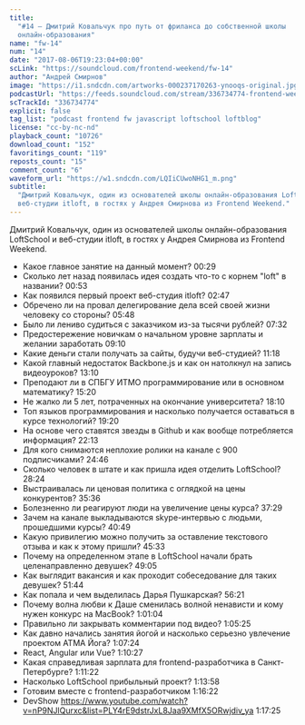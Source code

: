 ```yaml
---
title:
  "#14 – Дмитрий Ковальчук про путь от фриланса до собственной школы
  онлайн-образования"
name: "fw-14"
num: "14"
date: "2017-08-06T19:23:04+00:00"
scLink: "https://soundcloud.com/frontend-weekend/fw-14"
author: "Андрей Смирнов"
image: "https://i1.sndcdn.com/artworks-000237170263-ynooqs-original.jpg"
podcastUrl: "https://feeds.soundcloud.com/stream/336734774-frontend-weekend-fw-14.m4a"
scTrackId: "336734774"
explicit: false
tag_list: "podcast frontend fw javascript loftschool loftblog"
license: "cc-by-nc-nd"
playback_count: "10726"
download_count: "152"
favoritings_count: "119"
reposts_count: "15"
comment_count: "6"
waveform_url: "https://w1.sndcdn.com/LQIiCUwoNHG1_m.png"
subtitle:
  "Дмитрий Ковальчук, один из основателей школы онлайн-образования LoftSchool и
  веб-студии itloft, в гостях у Андрея Смирнова из Frontend Weekend."
---
```


Дмитрий Ковальчук, один из основателей школы онлайн-образования LoftSchool и
веб-студии itloft, в гостях у Андрея Смирнова из Frontend Weekend.

- Какое главное занятие на данный момент? <timecode sec="29">00:29</timecode>
- Сколько лет назад появилась идея создать что-то с корнем "loft" в названии?
  <timecode sec="53">00:53</timecode>
- Как появился первый проект веб-студия itloft?
  <timecode sec="167">02:47</timecode>
- Обречено ли на провал делегирование дела всей своей жизни человеку со стороны?
  <timecode sec="348">05:48</timecode>
- Было ли лениво судиться с заказчиком из-за тысячи рублей?
  <timecode sec="452">07:32</timecode>
- Предостережение новичкам о начальном уровне зарплаты и желании заработать
  <timecode sec="550">09:10</timecode>
- Какие деньги стали получать за сайты, будучи веб-студией?
  <timecode sec="678">11:18</timecode>
- Какой главный недостаток Backbone.js и как он натолкнул на запись видеоуроков?
  <timecode sec="790">13:10</timecode>
- Преподают ли в СПБГУ ИТМО программирование или в основном математику?
  <timecode sec="920">15:20</timecode>
- Не жалко ли 5 лет, потраченных на окончание университета?
  <timecode sec="1090">18:10</timecode>
- Топ языков программирования и насколько получается оставаться в курсе
  технологий? <timecode sec="1160">19:20</timecode>
- На основе чего ставятся звезды в Github и как вообще потребляется информация?
  <timecode sec="1333">22:13</timecode>
- Для кого снимаются неплохие ролики на канале с 900 подписчиками?
  <timecode sec="1486">24:46</timecode>
- Сколько человек в штате и как пришла идея отделить LoftSchool?
  <timecode sec="1704">28:24</timecode>
- Выстраивалась ли ценовая политика с оглядкой на цены конкурентов?
  <timecode sec="2136">35:36</timecode>
- Болезненно ли реагируют люди на увеличение цены курса?
  <timecode sec="2249">37:29</timecode>
- Зачем на канале выкладываются skype-интервью с людьми, прошедшими курсы?
  <timecode sec="2449">40:49</timecode>
- Какую привилегию можно получить за оставление текстового отзыва и как к этому
  пришли? <timecode sec="2733">45:33</timecode>
- Почему на определенном этапе в LoftSchool начали брать целенаправленно
  девушек? <timecode sec="2945">49:05</timecode>
- Как выглядит вакансия и как проходит собеседование для таких девушек?
  <timecode sec="3104">51:44</timecode>
- Как попала и чем выделилась Дарья Пушкарская?
  <timecode sec="3381">56:21</timecode>
- Почему волна любви к Даше сменилась волной ненависти и кому нужен конкурс на
  MacBook? <timecode sec="3664">1:01:04</timecode>
- Правильно ли закрывать комментарии под видео?
  <timecode sec="3925">1:05:25</timecode>
- Как давно начались занятия йогой и насколько серьезно увлечение проектом АТМА
  Йога? <timecode sec="4044">1:07:24</timecode>
- React, Angular или Vue? <timecode sec="4227">1:10:27</timecode>
- Какая справедливая зарплата для frontend-разработчика в Санкт-Петербурге?
  <timecode sec="4282">1:11:22</timecode>
- Насколько LoftSchool прибыльный проект?
  <timecode sec="4438">1:13:58</timecode>
- Готовим вместе с frontend-разработчиком
  <timecode sec="4582">1:16:22</timecode>
- DevShow
  <https://www.youtube.com/watch?v=nP9NJlQurxc&list=PLY4rE9dstrJxL8Jaa9XMfX5ORwjdiv_ya>
  <timecode sec="4645">1:17:25</timecode>
